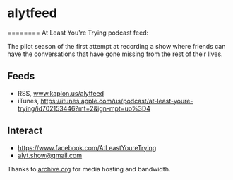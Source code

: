 # alytfeed
========
At Least You're Trying podcast feed:

The pilot season of the first attempt at recording a show where friends can have the conversations that have gone missing from the rest of their lives.



## Feeds
- RSS, www.kaplon.us/alytfeed
- iTunes, https://itunes.apple.com/us/podcast/at-least-youre-trying/id702153446?mt=2&ign-mpt=uo%3D4



## Interact
- https://www.facebook.com/AtLeastYoureTrying
- alyt.show@gmail.com


Thanks to [archive.org](https://archive.org/donate) for media hosting and bandwidth.

